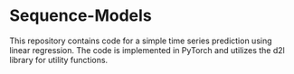 # Sequence-Models
This repository contains code for a simple time series prediction using linear regression. The code is implemented in PyTorch and utilizes the d2l library for utility functions.
